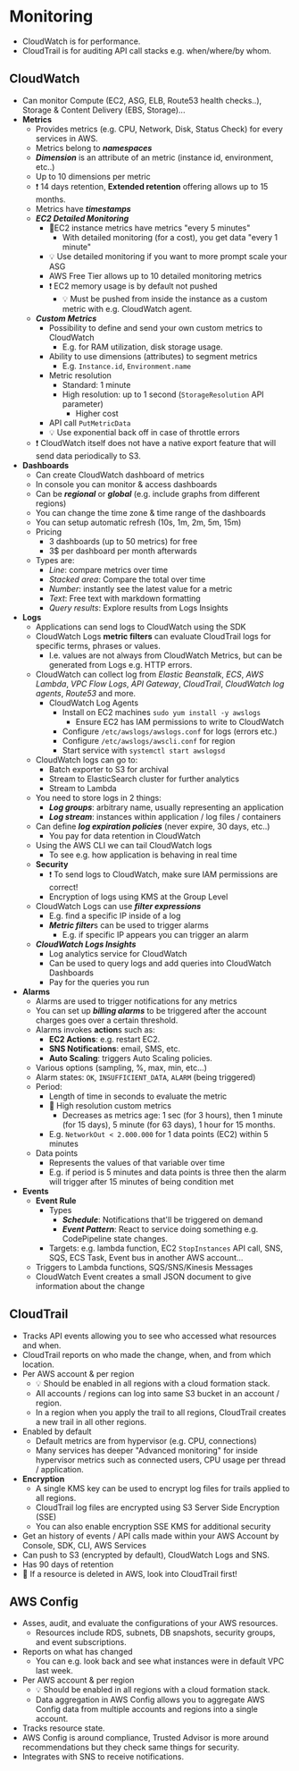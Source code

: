 # Monitoring

- CloudWatch is for performance.
- CloudTrail is for auditing API call stacks e.g. when/where/by whom.

## CloudWatch

- Can monitor Compute (EC2, ASG, ELB, Route53 health checks..), Storage & Content Delivery (EBS, Storage)...
- **Metrics**
  - Provides metrics (e.g. CPU, Network, Disk, Status Check) for every services in AWS.
  - Metrics belong to ***namespaces***
  - ***Dimension*** is an attribute of an metric (instance id, environment, etc..)
  - Up to 10 dimensions per metric
  - ❗ 14 days retention, **Extended retention** offering allows up to 15 months.
  - Metrics have ***timestamps***
  - ***EC2 Detailed Monitoring***
    - 📝EC2 instance metrics have metrics "every 5 minutes"
      - With detailed monitoring (for a cost), you get data "every 1 minute"
    - 💡 Use detailed monitoring if you want to more prompt scale your ASG
    - AWS Free Tier allows up to 10 detailed monitoring metrics
    - ❗ EC2 memory usage is by default not pushed
      - 💡 Must be pushed from inside the instance as a custom metric with e.g. CloudWatch agent.
  - ***Custom Metrics***
    - Possibility to define and send your own custom metrics to CloudWatch
      - E.g. for RAM utilization, disk storage usage.
    - Ability to use dimensions (attributes) to segment metrics
      - E.g. `Instance.id`, `Environment.name`
    - Metric resolution
      - Standard: 1 minute
      - High resolution: up to 1 second (`StorageResolution` API parameter)
        - Higher cost
    - API call `PutMetricData`
    - 💡 Use exponential back off in case of throttle errors
  - ❗ CloudWatch itself does not have a native export feature that will send data periodically to S3.
- **Dashboards**
  - Can create CloudWatch dashboard of metrics
  - In console you can monitor & access dashboards
  - Can be ***regional*** or ***global*** (e.g. include graphs from different regions)
  - You can change the time zone & time range of the dashboards
  - You can setup automatic refresh (10s, 1m, 2m, 5m, 15m)
  - Pricing
    - 3 dashboards (up to 50 metrics) for free
    - 3$ per dashboard per month afterwards
  - Types are:
    - *Line*: compare metrics over time
    - *Stacked area*: Compare the total over time
    - *Number*: instantly see the latest value for a metric
    - *Text*: Free text with markdown formatting
    - *Query results*: Explore results from Logs Insights
- **Logs**
  - Applications can send logs to CloudWatch using the SDK
  - CloudWatch Logs **metric filters** can evaluate CloudTrail logs for specific terms, phrases or values.
    - I.e. values are not always from CloudWatch Metrics, but can be generated from Logs e.g. HTTP errors.
  - CloudWatch can collect log from *Elastic Beanstalk*, *ECS*, *AWS Lambda*, *VPC Flow Logs*, *API Gateway*, *CloudTrail*, *CloudWatch log agents*, *Route53* and more.
    - CloudWatch Log Agents
      - Install on EC2 machines `sudo yum install -y awslogs`
        - Ensure EC2 has IAM permissions to write to CloudWatch
      - Configure `/etc/awslogs/awslogs.conf` for logs (errors etc.)
      - Configure `/etc/awslogs/awscli.conf` for region
      - Start service with `systemctl start awslogsd`
  - CloudWatch logs can go to:
    - Batch exporter to S3 for archival
    - Stream to ElasticSearch cluster for further analytics
    - Stream to Lambda
  - You need to store logs in 2 things:
    - ***Log groups***: arbitrary name, usually representing an application
    - ***Log stream***: instances within application / log files / containers
  - Can define ***log expiration policies*** (never expire, 30 days, etc..)
    - You pay for data retention in CloudWatch
  - Using the AWS CLI we can tail CloudWatch logs
    - To see e.g. how application is behaving in real time
  - **Security**
    - ❗ To send logs to CloudWatch, make sure IAM permissions are correct!
    - Encryption of logs using KMS at the Group Level
  - CloudWatch Logs can use ***filter expressions***
    - E.g. find a specific IP inside of a log
    - ***Metric filter***s can be used to trigger alarms
      - E.g. if specific IP appears you can trigger an alarm
  - ***CloudWatch Logs Insights***
    - Log analytics service for CloudWatch
    - Can be used to query logs and add queries into CloudWatch Dashboards
    - Pay for the queries you run
- **Alarms**
  - Alarms are used to trigger notifications for any metrics
  - You can set up ***billing alarms*** to be triggered after the account charges goes over a certain threshold.
  - Alarms invokes **action**s such as:
    - **EC2 Actions**: e.g. restart EC2.
    - **SNS Notifications**: email, SMS, etc.
    - **Auto Scaling**: triggers Auto Scaling policies.
  - Various options (sampling, %, max, min, etc...)
  - Alarm states: `OK`, `INSUFFICIENT_DATA`, `ALARM` (being triggered)
  - Period:
    - Length of time in seconds to evaluate the metric
    - 📝 High resolution custom metrics
      - Decreases as metrics age: 1 sec (for 3 hours), then 1 minute (for 15 days), 5 minute (for 63 days), 1 hour for 15 months.
    - E.g. `NetworkOut < 2.000.000` for 1 data points (EC2) within 5 minutes
  - Data points
    - Represents the values of that variable over time
    - E.g. if period is 5 minutes and data points is three then the alarm will trigger after 15 minutes of being condition met
- **Events**
  - **Event Rule**
    - Types
      - ***Schedule***: Notifications that'll be triggered on demand
      - ***Event Pattern***: React to service doing something e.g. CodePipeline state changes.
    - Targets: e.g. lambda function, EC2 `StopInstances` API call, SNS, SQS, ECS Task, Event bus in another AWS account...
  - Triggers to Lambda functions, SQS/SNS/Kinesis Messages
  - CloudWatch Event creates a small JSON document to give information about the change

## CloudTrail

- Tracks API events allowing you to see who accessed what resources and when.
- CloudTrail reports on who made the change, when, and from which location.
- Per AWS account & per region
  - 💡 Should be enabled in all regions with a cloud formation stack.
  - All accounts / regions can log into same S3 bucket in an account / region.
  - In a region when you apply the trail to all regions, CloudTrail creates a new trail in all other regions.
- Enabled by default
  - Default metrics are from hypervisor (e.g. CPU, connections)
  - Many services has deeper "Advanced monitoring" for inside hypervisor metrics such as connected users, CPU usage per thread / application.
- **Encryption**
  - A single KMS key can be used to encrypt log files for trails applied to all regions.
  - CloudTrail log files are encrypted using S3 Server Side Encryption (SSE)
  - You can also enable encryption SSE KMS for additional security
- Get an history of events / API calls made within your AWS Account by Console, SDK, CLI, AWS Services
- Can push to S3 (encrypted by default), CloudWatch Logs and SNS.
- Has 90 days of retention
- 📝 If a resource is deleted in AWS, look into CloudTrail first!

## AWS Config

- Asses, audit, and evaluate the configurations of your AWS resources.
  - Resources include RDS, subnets, DB snapshots, security groups, and event subscriptions.
- Reports on what has changed
  - You can e.g. look back and see what instances were in default VPC last week.
- Per AWS account & per region
  - 💡 Should be enabled in all regions with a cloud formation stack.
  - Data aggregation in AWS Config allows you to aggregate AWS Config data from multiple accounts and regions into a single account.
- Tracks resource state.
- AWS Config is around compliance, Trusted Advisor is more around recommendations but they check same things for security.
- Integrates with SNS to receive notifications.
